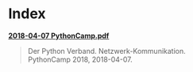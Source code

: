 # Index

**[2018-04-07 PythonCamp.pdf](https://github.com/paintdog/paintdog.github.io/blob/master/slides/2018-04-07%20PythonCamp.pdf)**
> Der Python Verband. Netzwerk-Kommunikation.<br>
> PythonCamp 2018, 2018-04-07.
